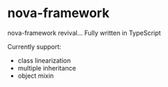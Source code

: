 # nova-framework
nova-framework revival...
Fully written in TypeScript

Currently support:
- class linearization
- multiple inheritance
- object mixin
